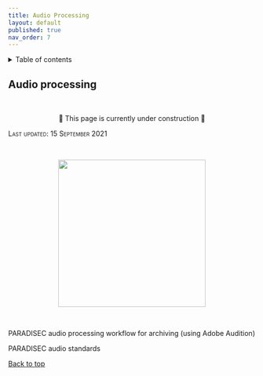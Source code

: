 ```yaml
---
title: Audio Processing
layout: default
published: true
nav_order: 7
---
```


<details closed markdown="block">
  <summary>
    Table of contents
  </summary>
  {: .text-delta }
1. TOC
{:toc}
</details>


## Audio processing
<br>

<p align="center">
🚧 This page is currently under construction 🚧
</p>

<span style="font-variant:small-caps;">Last updated: 15 September 2021</span>

<br>
<p align="center">
  <img width="300" src="images/Revox_front.gif">
</p>
<br>

PARADISEC audio processing workflow for archiving (using Adobe Audition)

PARADISEC audio standards

[Back to top](#)